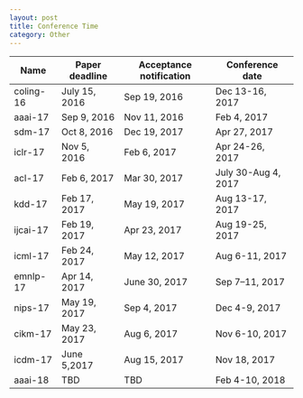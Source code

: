 ```yaml
---
layout: post
title: Conference Time
category: Other
---
```

|Name|Paper deadline|Acceptance notification|Conference date|
|----|--------------|-----------------------|---------------|
|coling-16|July 15, 2016|Sep 19, 2016|Dec 13-16, 2017|
|aaai-17|Sep 9, 2016|Nov 11, 2016|Feb 4, 2017|
|sdm-17|Oct 8, 2016|Dec 19, 2017|Apr 27, 2017|
|iclr-17|Nov 5, 2016|Feb 6, 2017|Apr 24-26, 2017|
|acl-17|Feb 6, 2017|Mar 30, 2017|July 30-Aug 4, 2017|
|kdd-17|Feb 17, 2017|May 19, 2017|Aug 13-17, 2017|
|ijcai-17|Feb 19, 2017|Apr 23, 2017|Aug 19-25, 2017|
|icml-17|Feb 24, 2017|May 12, 2017|Aug 6-11, 2017|
|emnlp-17|Apr 14, 2017|June 30, 2017|Sep 7–11, 2017|
|nips-17|May 19, 2017|Sep 4, 2017|Dec 4-9, 2017|
|cikm-17|May 23, 2017|Aug 6, 2017|Nov 6-10, 2017|
|icdm-17|June 5,2017|Aug 15, 2017|Nov 18, 2017|
|aaai-18|TBD|TBD|Feb 4-10, 2018|

